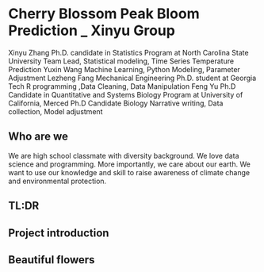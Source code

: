 # Cherry Blossom Peak Bloom Prediction _ Xinyu Group
Xinyu Zhang Ph.D. candidate in Statistics Program at North Carolina State University
Team Lead, Statistical modeling, Time Series Temperature Prediction
Yuxin Wang
Machine Learning, Python Modeling, Parameter Adjustment
Lezheng Fang Mechanical Engineering Ph.D. student at Georgia Tech
R programming ,Data Cleaning, Data Manipulation
Feng Yu Ph.D Candidate in Quantitative and Systems Biology Program at University of California, Merced Ph.D Candidate
Biology Narrative writing, Data collection, Model adjustment
## Who are we
We are high school classmate with diversity background. We love data science and programming. More importantly, we care about
our earth. We want to use our knowledge and skill to raise awareness of climate change and environmental protection.
## TL:DR  
## Project introduction
## Beautiful flowers
